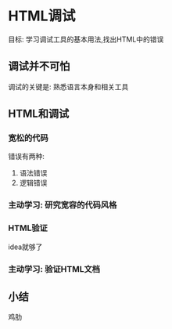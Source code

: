 # HTML调试
目标: 学习调试工具的基本用法,找出HTML中的错误

## 调试并不可怕
调试的关键是: 熟悉语言本身和相关工具

## HTML和调试
### 宽松的代码
错误有两种:
1. 语法错误
2. 逻辑错误

### 主动学习: 研究宽容的代码风格

### HTML验证
idea就够了

### 主动学习: 验证HTML文档

## 小结
鸡肋
